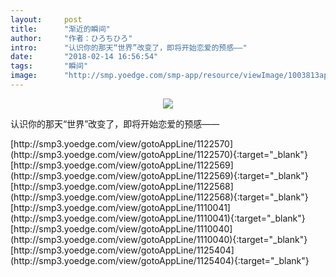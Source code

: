 ```yaml
---
layout:     post
title:      "渐近的瞬间"
author:     "作者：ひろちひろ"
intro:      "认识你的那天“世界”改变了，即将开始恋爱的预感——"
date:       "2018-02-14 16:56:54"
tags:       "瞬间"
image:      "http://smp.yoedge.com/smp-app/resource/viewImage/1003813appline.png"
---
```

<div style="text-align: center">
<p><img src="http://smp.yoedge.com/smp-app/resource/viewImage/1003813appline.png"/></p>
</div>
<p class="post-meta">
<span>认识你的那天“世界”改变了，即将开始恋爱的预感——</span>
</p>
[http://smp3.yoedge.com/view/gotoAppLine/1122570](http://smp3.yoedge.com/view/gotoAppLine/1122570){:target="_blank"}
[http://smp3.yoedge.com/view/gotoAppLine/1122569](http://smp3.yoedge.com/view/gotoAppLine/1122569){:target="_blank"}
[http://smp3.yoedge.com/view/gotoAppLine/1122568](http://smp3.yoedge.com/view/gotoAppLine/1122568){:target="_blank"}
[http://smp3.yoedge.com/view/gotoAppLine/1110041](http://smp3.yoedge.com/view/gotoAppLine/1110041){:target="_blank"}
[http://smp3.yoedge.com/view/gotoAppLine/1110040](http://smp3.yoedge.com/view/gotoAppLine/1110040){:target="_blank"}
[http://smp3.yoedge.com/view/gotoAppLine/1125404](http://smp3.yoedge.com/view/gotoAppLine/1125404){:target="_blank"}


